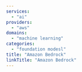 ```yaml
---
services:
  - "ai"
providers:
  - "aws"
domains:
  - "machine learning"
categories:
  - "foundation modesl"
title: "Amazon Bedrock"
linkTitle: "Amazon Bedrock"
---
```

